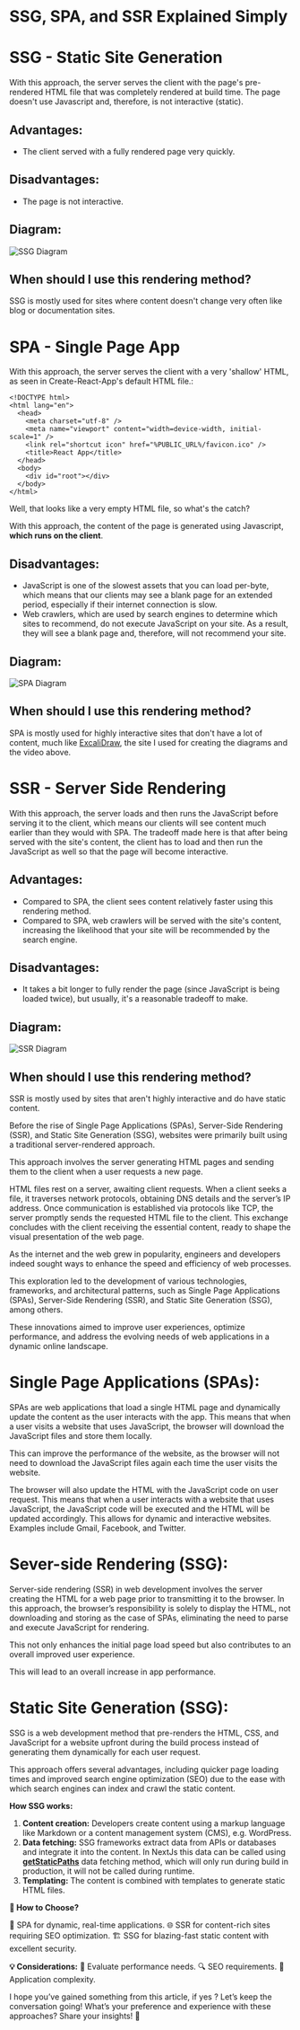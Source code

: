 # SSG, SPA, and SSR Explained Simply 

# SSG - Static Site Generation

With this approach, the server serves the client with the page's pre-rendered HTML file that was completely rendered at build time. The page doesn't use Javascript and, therefore, is not interactive (static).

## Advantages:

- The client served with a fully rendered page very quickly.

## Disadvantages:

- The page is not interactive.

## Diagram:

![SSG Diagram](https://miro.medium.com/v2/resize:fit:1400/1*c27RDnu-sww0L7JLrWND9w.png)

## When should I use this rendering method?

SSG is mostly used for sites where content doesn't change very often like blog or documentation sites.

# SPA - Single Page App

With this approach, the server serves the client with a very 'shallow' HTML, as seen in Create-React-App's default HTML file.:

```
<!DOCTYPE html>
<html lang="en">
  <head>
    <meta charset="utf-8" />
    <meta name="viewport" content="width=device-width, initial-scale=1" />
    <link rel="shortcut icon" href="%PUBLIC_URL%/favicon.ico" />
    <title>React App</title>
  </head>
  <body>
    <div id="root"></div>
  </body>
</html>
```

Well, that looks like a very empty HTML file, so what's the catch?

With this approach, the content of the page is generated using Javascript, **which runs on the client**.

## Disadvantages:

- JavaScript is one of the slowest assets that you can load per-byte, which means that our clients may see a blank page for an extended period, especially if their internet connection is slow.
- Web crawlers, which are used by search engines to determine which sites to recommend, do not execute JavaScript on your site. As a result, they will see a blank page and, therefore, will not recommend your site.

## Diagram:

![SPA Diagram](https://miro.medium.com/v2/resize:fit:1400/1*-8JbQSgnTQvfujr5sGSw8g.png)

## When should I use this rendering method?

SPA is mostly used for highly interactive sites that don't have a lot of content, much like [ExcaliDraw](https://excalidraw.com/), the site I used for creating the diagrams and the video above.

# SSR - Server Side Rendering

With this approach, the server loads and then runs the JavaScript before serving it to the client, which means our clients will see content much earlier than they would with SPA. The tradeoff made here is that after being served with the site's content, the client has to load and then run the JavaScript as well so that the page will become interactive.

## Advantages:

- Compared to SPA, the client sees content relatively faster using this rendering method.
- Compared to SPA, web crawlers will be served with the site's content, increasing the likelihood that your site will be recommended by the search engine.

## Disadvantages:

- It takes a bit longer to fully render the page (since JavaScript is being loaded twice), but usually, it's a reasonable tradeoff to make.

## Diagram:

![SSR Diagram](https://miro.medium.com/v2/resize:fit:1400/1*4A06BoqW-KjZj3dm2HPunw.png)

## When should I use this rendering method?

SSR is mostly used by sites that aren't highly interactive and do have static content.





Before the rise of Single Page Applications (SPAs), Server-Side Rendering (SSR), and Static Site Generation (SSG), websites were primarily built using a traditional server-rendered approach.

This approach involves the server generating HTML pages and sending them to the client when a user requests a new page.

HTML files rest on a server, awaiting client requests. When a client seeks a file, it traverses network protocols, obtaining DNS details and the server’s IP address. Once communication is established via protocols like TCP, the server promptly sends the requested HTML file to the client. This exchange concludes with the client receiving the essential content, ready to shape the visual presentation of the web page.

As the internet and the web grew in popularity, engineers and developers indeed sought ways to enhance the speed and efficiency of web processes.

This exploration led to the development of various technologies, frameworks, and architectural patterns, such as Single Page Applications (SPAs), Server-Side Rendering (SSR), and Static Site Generation (SSG), among others.

These innovations aimed to improve user experiences, optimize performance, and address the evolving needs of web applications in a dynamic online landscape.

# Single Page Applications (SPAs):

SPAs are web applications that load a single HTML page and dynamically update the content as the user interacts with the app.
This means that when a user visits a website that uses JavaScript, the browser will download the JavaScript files and store them locally.

This can improve the performance of the website, as the browser will not need to download the JavaScript files again each time the user visits the website.

The browser will also update the HTML with the JavaScript code on user request. This means that when a user interacts with a website that uses JavaScript, the JavaScript code will be executed and the HTML will be updated accordingly. This allows for dynamic and interactive websites.
Examples include Gmail, Facebook, and Twitter.

# Sever-side Rendering (SSG):

Server-side rendering (SSR) in web development involves the server creating the HTML for a web page prior to transmitting it to the browser. In this approach, the browser’s responsibility is solely to display the HTML, not downloading and storing as the case of SPAs, eliminating the need to parse and execute JavaScript for rendering.

This not only enhances the initial page load speed but also contributes to an overall improved user experience.

This will lead to an overall increase in app performance.

# Static Site Generation (SSG):

SSG is a web development method that pre-renders the HTML, CSS, and JavaScript for a website upfront during the build process instead of generating them dynamically for each user request.

This approach offers several advantages, including quicker page loading times and improved search engine optimization (SEO) due to the ease with which search engines can index and crawl the static content.

**How SSG works:**

1. **Content creation:** Developers create content using a markup language like Markdown or a content management system (CMS), e.g. WordPress.
2. **Data fetching:** SSG frameworks extract data from APIs or databases and integrate it into the content.
   In NextJs this data can be called using [**getStaticPaths**](https://nextjs.org/docs/pages/building-your-application/data-fetching/get-static-paths) data fetching method, which will only run during build in production, it will not be called during runtime.
3. **Templating:** The content is combined with templates to generate static HTML files.

**🤔 How to Choose?**

🚀 SPA for dynamic, real-time applications.
🌐 SSR for content-rich sites requiring SEO optimization.
🏗️ SSG for blazing-fast static content with excellent security.

**💡 Considerations:**
🚄 Evaluate performance needs.
🔍 SEO requirements.
🧩 Application complexity.

I hope you’ve gained something from this article, if yes ?
Let’s keep the conversation going!
What’s your preference and experience with these approaches? Share your insights! 🚀